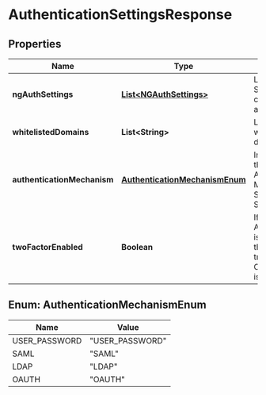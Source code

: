 # AuthenticationSettingsResponse

## Properties
Name | Type | Description | Notes
------------ | ------------- | ------------- | -------------
**ngAuthSettings** | [**List&lt;NGAuthSettings&gt;**](NGAuthSettings.md) | List of Auth Settings configured for an Account. |  [optional]
**whitelistedDomains** | **List&lt;String&gt;** | List of the whitelisted domains. |  [optional]
**authenticationMechanism** | [**AuthenticationMechanismEnum**](#AuthenticationMechanismEnum) | Indicates if the Authentication Mechanism is SSO or NON-SSO. |  [optional]
**twoFactorEnabled** | **Boolean** | If Two Factor Authentication is enabled, this value is true. Otherwise, it is false. |  [optional]

<a name="AuthenticationMechanismEnum"></a>
## Enum: AuthenticationMechanismEnum
Name | Value
---- | -----
USER_PASSWORD | &quot;USER_PASSWORD&quot;
SAML | &quot;SAML&quot;
LDAP | &quot;LDAP&quot;
OAUTH | &quot;OAUTH&quot;
